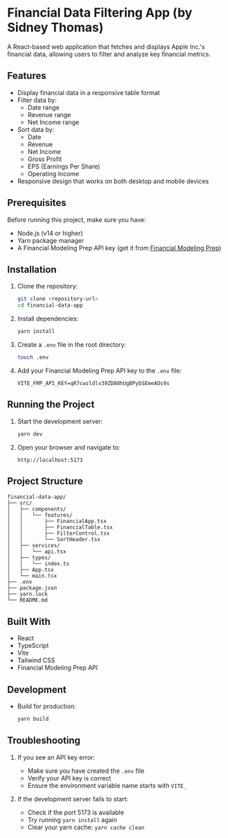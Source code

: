# Financial Data Filtering App (by Sidney Thomas)

A React-based web application that fetches and displays Apple Inc.'s financial data, allowing users to filter and analyze key financial metrics.

## Features

- Display financial data in a responsive table format
- Filter data by:
  - Date range
  - Revenue range
  - Net Income range
- Sort data by:
  - Date
  - Revenue
  - Net Income
  - Gross Profit
  - EPS (Earnings Per Share)
  - Operating Income
- Responsive design that works on both desktop and mobile devices

## Prerequisites

Before running this project, make sure you have:

- Node.js (v14 or higher)
- Yarn package manager
- A Financial Modeling Prep API key (get it from [Financial Modeling Prep](https://financialmodelingprep.com/))

## Installation

1. Clone the repository:

   ```bash
   git clone <repository-url>
   cd financial-data-app
   ```

2. Install dependencies:

   ```bash
   yarn install
   ```

3. Create a `.env` file in the root directory:

   ```bash
   touch .env
   ```

4. Add your Financial Modeling Prep API key to the `.env` file:
   ```
   VITE_FMP_API_KEY=qR7cwzldlv39ZD88hUgBPybSEmeAOs9s
   ```

## Running the Project

1. Start the development server:

   ```bash
   yarn dev
   ```

2. Open your browser and navigate to:
   ```
   http://localhost:5173
   ```

## Project Structure

```
financial-data-app/
├── src/
│   ├── components/
│   │   └── features/
│   │       ├── FinancialApp.tsx
│   │       ├── FinancialTable.tsx
│   │       ├── FilterControl.tsx
│   │       └── SortHeader.tsx
│   ├── services/
│   │   └── api.tsx
│   ├── types/
│   │   └── index.ts
│   ├── App.tsx
│   └── main.tsx
├── .env
├── package.json
├── yarn.lock
└── README.md
```

## Built With

- React
- TypeScript
- Vite
- Tailwind CSS
- Financial Modeling Prep API

## Development

- Build for production:
  ```bash
  yarn build
  ```

## Troubleshooting

1. If you see an API key error:

   - Make sure you have created the `.env` file
   - Verify your API key is correct
   - Ensure the environment variable name starts with `VITE_`

2. If the development server fails to start:
   - Check if the port 5173 is available
   - Try running `yarn install` again
   - Clear your yarn cache: `yarn cache clean`
